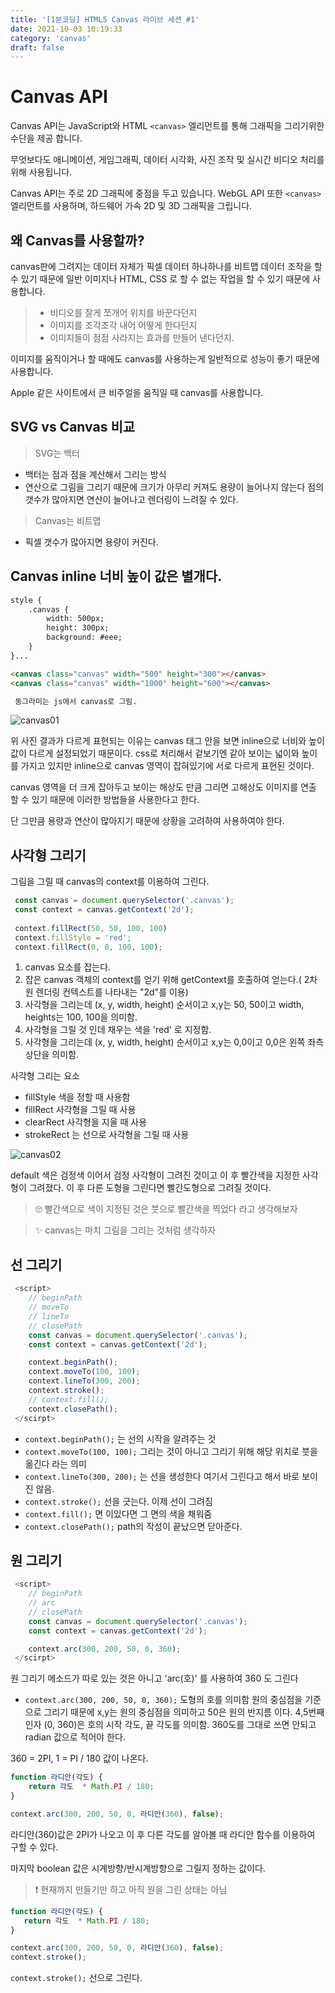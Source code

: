 ```yaml
---
title: '[1분코딩] HTML5 Canvas 라이브 세션 #1'
date: 2021-10-03 10:19:33
category: 'canvas'
draft: false
---
```


# Canvas API

Canvas API는 JavaScript와 HTML `<canvas>` 엘리먼트를 통해 그래픽을 그리기위한 수단을 제공 합니다.

무엇보다도 애니메이션, 게임그래픽, 데이터 시각화, 사진 조작 및 실시간 비디오 처리를 위해 사용됩니다.

Canvas API는 주로 2D 그래픽에 중점을 두고 있습니다. WebGL API 또한 `<canvas>` 엘리먼트를 사용하며, 하드웨어 가속 2D 및 3D 그래픽을 그립니다.



## 왜 Canvas를 사용할까?

canvas판에 그려지는 데이터 자체가 픽셀 데이터 하나하나를 비트맵 데이터 조작을 할 수 있기 때문에 일반 이미지나 HTML, CSS 로 할 수 없는 작업을 할 수 있기 때문에 사용합니다.

 >- 비디오를 잘게 쪼개어 위치를 바꾼다던지
 >- 이미지를 조각조각 내어 어떻게 한다던지
 >- 이미지들이 점점 사라지는 효과를 만들어 낸다던지.

이미지를 움직이거나 할 때에도 canvas를 사용하는게 일반적으로 성능이 좋기 때문에 사용합니다. 

Apple 같은 사이트에서 큰 비주얼을 움직일 때 canvas를 사용합니다.



## SVG vs Canvas 비교
>SVG는 백터

 - 백터는 점과 점을 계산해서 그리는 방식
 - 연산으로 그림을 그리기 때문에 크기가 아무리 커져도 용량이 늘어나지 않는다
 점의 갯수가 많아지면 연산이 늘어나고 렌더링이 느려질 수 있다.

 >Canvas는 비트맵
  - 픽셀 갯수가 많아지면 용량이 커진다.


## Canvas inline 너비 높이 값은 별개다.

  
```html
style {
    .canvas {
        width: 500px;
        height: 300px;
        background: #eee;
    }
}...

<canvas class="canvas" width="500" height="300"></canvas>
<canvas class="canvas" width="1000" height="600"></canvas>

 동그라미는 js에서 canvas로 그림.
```
![canvas01](./image/canvas01.png)

 위 사진 결과가 다르게 표현되는 이유는 canvas 태그 안을 보면 inline으로 너비와 높이값이 다르게 설정되었기 때문이다.
 css로 처리해서 겉보기엔 같아 보이는 넓이와 높이를 가지고 있지만 inline으로 canvas 영역이 잡혀있기에 서로 다르게 표현된 것이다.

 canvas 영역을 더 크게 잡아두고 보이는 해상도 만큼 그리면 고해상도 이미지를 연출 할 수 있기 때문에 이러한 방법들을 사용한다고 한다.   

 단 그만큼 용량과 연산이 많아지기 때문에
 상황을 고려하여 사용하여야 한다.


 ## 사각형 그리기
 그림을 그릴 때 canvas의 context를 이용하여 그린다. 
 ```js
  const canvas = document.querySelector('.canvas');
  const context = canvas.getContext('2d');
  
  context.fillRect(50, 50, 100, 100)
  context.fillStyle = 'red';
  context.fillRect(0, 0, 100, 100);
 ```
1. canvas 요소를 잡는다.
2. 잡은 canvas 객체의 context를 얻기 위해 getContext를 호출하여 얻는다.( 2차원 렌더링 컨텍스트를 나타내는 "2d"를 이용)
3. 사각형을 그리는데 (x, y, width, height) 순서이고 x,y는 50, 50이고 width, heights는 100, 100을 의미함.
3. 사각형을 그릴 것 인데 채우는 색을 'red' 로 지정함.
4. 사각형을 그리는데 (x, y, width, height) 순서이고 x,y는 0,0이고 0,0은 왼쪽 좌측 상단을 의미함.

사각형 그리는 요소 
 - fillStyle 색을 정할 때 사용함
 - fillRect 사각형을 그릴 때 사용
 - clearRect 사각형을 지울 때 사용
 - strokeRect 는 선으로 사각형을 그릴 때 사용

![canvas02](./image/canvas02.png)

default 색은 검정색 이어서 검정 사각형이 그려진 것이고 이 후 빨간색을 지정한 사각형이 그려졌다. 이 후 다른 도형을 그린다면 빨간도형으로 그려질 것이다.

> 🙄 빨간색으로 색이 지정된 것은 붓으로 빨간색을 찍었다 라고 생각해보자

> ✨ canvas는 마치 그림을 그리는 것처럼 생각하자 

## 선 그리기

```js
 <script>
    // beginPath
    // moveTo
    // lineTo
    // closePath
    const canvas = document.querySelector('.canvas');
    const context = canvas.getContext('2d');

    context.beginPath();
    context.moveTo(100, 100);
    context.lineTo(300, 200);
    context.stroke();
    // context.fill();
    context.closePath();
 </scirpt>
```

  - `context.beginPath();` 는 선의 시작을 알려주는 것
  - `context.moveTo(100, 100);` 그리는 것이 아니고 그리기 위해 해당 위치로 붓을 옮긴다 라는 의미
  - `context.lineTo(300, 200);` 는 선을 생성한다 여기서 그린다고 해서 바로 보이진 않음.
  - `context.stroke();` 선을 긋는다. 이제 선이 그려짐
  - `context.fill();` 면 이있다면 그 면의 색을 채워줌
  - `context.closePath();` path의 작성이 끝났으면 닫아준다.


## 원 그리기
```js
 <script>   
    // beginPath
    // arc
    // closePath
    const canvas = document.querySelector('.canvas');
    const context = canvas.getContext('2d');

    context.arc(300, 200, 50, 0, 360);
 </scirpt>
```
 원 그리기 메소드가 따로 있는 것은 아니고 'arc(호)' 를 사용하여 360 도 그린다

 - `context.arc(300, 200, 50, 0, 360);` 도형의 호를 의미함 
 원의 중심점을 기준으로 그리기 때문에 x,y는 원의 중심점을 의미하고 50은 원의 반지름 이다. 4,5번째 인자 (0, 360)은 호의 시작 각도, 끝 각도를 의미함. 360도를 그대로 쓰면 안되고 radian 값으로 적어야 한다.

 360 = 2PI,
 1 = PI / 180 값이 나온다.
 
 ```js
 function 라디안(각도) {
     return 각도  * Math.PI / 180;
 }

 context.arc(300, 200, 50, 0, 라디안(360), false);
 ```

 라디안(360)값은 2PI가 나오고 이 후 다른 각도를 알아볼 때 라디안 함수를 이용하여 구할 수 있다.

 마지막 boolean 값은 시계방향/반시계방향으로 그릴지 정하는 값이다.

 >❗ 현재까지 만들기만 하고 아직 원을 그린 상태는 아님
  
  ```js
 function 라디안(각도) {
     return 각도  * Math.PI / 180;
 }

 context.arc(300, 200, 50, 0, 라디안(360), false);
 context.stroke();
 ```
`context.stroke();` 선으로 그린다.
